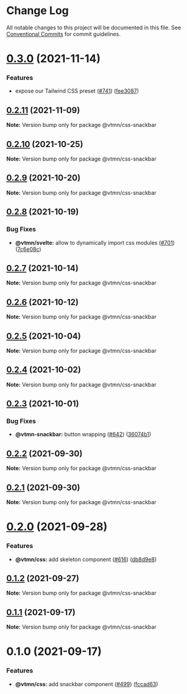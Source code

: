 # Change Log

All notable changes to this project will be documented in this file.
See [Conventional Commits](https://conventionalcommits.org) for commit guidelines.

# [0.3.0](https://github.com/Decathlon/vitamin-web/compare/@vtmn/css-snackbar@0.2.11...@vtmn/css-snackbar@0.3.0) (2021-11-14)


### Features

* expose our Tailwind CSS preset ([#741](https://github.com/Decathlon/vitamin-web/issues/741)) ([fee3087](https://github.com/Decathlon/vitamin-web/commit/fee308730bd4978fecdcfdf4bc3d8b9ef95e5739))





## [0.2.11](https://github.com/Decathlon/vitamin-web/compare/@vtmn/css-snackbar@0.2.10...@vtmn/css-snackbar@0.2.11) (2021-11-09)

**Note:** Version bump only for package @vtmn/css-snackbar





## [0.2.10](https://github.com/Decathlon/vitamin-web/compare/@vtmn/css-snackbar@0.2.9...@vtmn/css-snackbar@0.2.10) (2021-10-25)

**Note:** Version bump only for package @vtmn/css-snackbar





## [0.2.9](https://github.com/Decathlon/vitamin-web/compare/@vtmn/css-snackbar@0.2.8...@vtmn/css-snackbar@0.2.9) (2021-10-20)

**Note:** Version bump only for package @vtmn/css-snackbar





## [0.2.8](https://github.com/Decathlon/vitamin-web/compare/@vtmn/css-snackbar@0.2.7...@vtmn/css-snackbar@0.2.8) (2021-10-19)


### Bug Fixes

* **@vtmn/svelte:** allow to dynamically import css modules ([#701](https://github.com/Decathlon/vitamin-web/issues/701)) ([7c6e08c](https://github.com/Decathlon/vitamin-web/commit/7c6e08c4f76aa32fe92f91d7979df73796ff66e7))





## [0.2.7](https://github.com/Decathlon/vitamin-web/compare/@vtmn/css-snackbar@0.2.6...@vtmn/css-snackbar@0.2.7) (2021-10-14)

**Note:** Version bump only for package @vtmn/css-snackbar





## [0.2.6](https://github.com/Decathlon/vitamin-web/compare/@vtmn/css-snackbar@0.2.5...@vtmn/css-snackbar@0.2.6) (2021-10-12)

**Note:** Version bump only for package @vtmn/css-snackbar





## [0.2.5](https://github.com/Decathlon/vitamin-web/compare/@vtmn/css-snackbar@0.2.4...@vtmn/css-snackbar@0.2.5) (2021-10-04)

**Note:** Version bump only for package @vtmn/css-snackbar





## [0.2.4](https://github.com/Decathlon/vitamin-web/compare/@vtmn/css-snackbar@0.2.3...@vtmn/css-snackbar@0.2.4) (2021-10-02)

**Note:** Version bump only for package @vtmn/css-snackbar





## [0.2.3](https://github.com/Decathlon/vitamin-web/compare/@vtmn/css-snackbar@0.2.2...@vtmn/css-snackbar@0.2.3) (2021-10-01)


### Bug Fixes

* **@vtmn-snackbar:** button wrapping ([#642](https://github.com/Decathlon/vitamin-web/issues/642)) ([36074b1](https://github.com/Decathlon/vitamin-web/commit/36074b1b2a9cf5222f4ff0b2e360f9733b0417e7))





## [0.2.2](https://github.com/Decathlon/vitamin-web/compare/@vtmn/css-snackbar@0.2.1...@vtmn/css-snackbar@0.2.2) (2021-09-30)

**Note:** Version bump only for package @vtmn/css-snackbar





## [0.2.1](https://github.com/Decathlon/vitamin-web/compare/@vtmn/css-snackbar@0.2.0...@vtmn/css-snackbar@0.2.1) (2021-09-30)

**Note:** Version bump only for package @vtmn/css-snackbar





# [0.2.0](https://github.com/Decathlon/vitamin-web/compare/@vtmn/css-snackbar@0.1.2...@vtmn/css-snackbar@0.2.0) (2021-09-28)


### Features

* **@vtmn/css:** add skeleton component ([#616](https://github.com/Decathlon/vitamin-web/issues/616)) ([db8d9e8](https://github.com/Decathlon/vitamin-web/commit/db8d9e80eeb56aac8b3b5584b421244eb8588537))





## [0.1.2](https://github.com/Decathlon/vitamin-web/compare/@vtmn/css-snackbar@0.1.1...@vtmn/css-snackbar@0.1.2) (2021-09-27)

**Note:** Version bump only for package @vtmn/css-snackbar





## [0.1.1](https://github.com/Decathlon/vitamin-web/compare/@vtmn/css-snackbar@0.1.0...@vtmn/css-snackbar@0.1.1) (2021-09-17)

**Note:** Version bump only for package @vtmn/css-snackbar





# 0.1.0 (2021-09-17)


### Features

* **@vtmn/css:** add snackbar component ([#499](https://github.com/Decathlon/vitamin-web/issues/499)) ([fccad63](https://github.com/Decathlon/vitamin-web/commit/fccad63db0b4c86e038166dceafdf43dd0cfdf58))
